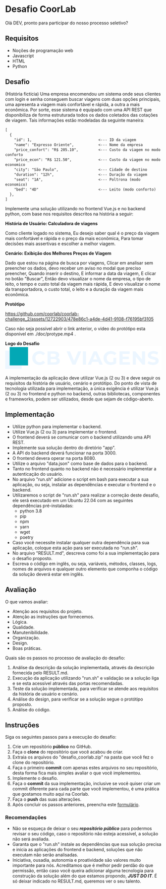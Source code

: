 # Desafio CoorLab
Olá DEV, pronto para participar do nosso processo seletivo?

## Requisitos
- Noções de programação web
- Javascript
- HTML
- Python

## Desafio
(História fictícia) Uma empresa encomendou um sistema onde seus clientes com login e senha conseguem buscar viagens com duas opções principais, uma apresenta a viagem mais confortável e rápida, a outra a mais econômica. Por sorte, esse sistema é equipado com uma API REST que disponibiliza de forma estruturada todos os dados coletados das cotações de viagem. Tais informações estão modeladas da seguinte maneira:

```
[
  {
    "id": 1,                              <--- ID da viagem
    "name": "Expresso Oriente",           <--- Nome da empresa
    "price_confort": "R$ 205.10",         <--- Custo da viagem no modo conforto
    "price_econ": "R$ 121.50",            <--- Custo da viagem no modo economico
    "city": "São Paulo",                  <--- Cidade de destino
    "duration": "12h",                    <--- Duração da viagem
    "seat": "1A",                         <--- Poltrona (modo economico)
    "bed": "4D"                           <--- Leito (modo conforto)
  },
]
```

Implemente uma solução utilizando no frontend Vue.js e no backend python, com base nos requisitos descritos na história a seguir:


**História de Usuário: Calculadora de viagens**

Como cliente logado no sistema,
Eu desejo saber qual é o preço da viagem mais confortável e rápida e o preço da mais econômica,
Para tomar decisões mais assertivas e escolher a melhor viagem.


**Cenário: Exibição dos Melhores Preços de Viagem**

Dado que estou na página de busca por viagens,
Clicar em analisar sem preencher os dados, devo receber um aviso no modal que preciso preencher,
Quando inserir o destino,
E informar a data da viagem,
E clicar no botão "Buscar",
Então devo visualizar o nome da empresa, o tipo de leito, o tempo e custo total da viagem mais rápida,
E devo visualizar o nome da transportadora, o custo total, o leito e a duração da viagem mais econômica.


**Protótipo**

https://github.com/coorlab/coorlab-challenge_2/assets/12722903/478e86c1-a4de-4d41-9108-f76195bf3105

Caso não seja possível abrir o link anterior, o video do protótipo esta disponivel em ./doc/protype.mp4 .


**Logo do Desafio**
![Logo](./doc/logo.png)


A implementação da aplicação deve utilizar Vue.js (2 ou 3) e deve seguir os requisitos da história de usuário, cenário e protótipo.
Do ponto de vista de tecnologia utilizada para implementação, a única exigência é utilizar Vue.js (2 ou 3) no frontend e python no backend, outras bibliotecas, componentes e frameworks, podem ser utilizados, desde que sejam de código-aberto.


## Implementação
- Utilize python para implementar o backend.
- Utilize Vue.js (2 ou 3) para implementar o frontend.
- O frontend deverá se comunicar com o backend utilizando uma API REST.
- Implemente sua solução dentro do diretório "app".
- A API do backend deverá funcionar na porta 3000.
- O frontend devera operar na porta 8080.
- Utilize o arquivo "data.json" como base de dados para o backend.
- Tanto no frontend quanto no backend não é necessário implementar a autenticação do usuário.
- No arquivo "run.sh" adicione o script em bash para executar a sua aplicação, ou seja, instalar as dependências e executar o frontend e o backend.
- Utilizaremos o script de "run.sh" para realizar a correção deste desafio, ele será executado em um Ubuntu 22.04 com as seguintes dependências pré-instaladas:
    - python 3.8
    - pip
    - npm
    - yarn
    - wget
    - poetry
- Caso você necessite instalar qualquer outra dependência para sua aplicação, coloque esta ação para ser executada no "run.sh".
- No arquivo "RESULT.md", descreva como foi a sua implementação para o desafio proposto.
- Escreva o código em inglês, ou seja, variáveis, métodos, classes, logs, nomes de arquivos e qualquer outro elemento que componha o código da solução deverá estar em inglês.

## Avaliação
O que vamos avaliar:
- Atenção aos requisitos do projeto.
- Atenção as instruções que fornecemos.
- Lógica.
- Qualidade.
- Manutenibilidade.
- Organização.
- Design.
- Boas práticas.

Quais são os passos no processo de avaliação do desafio:
1. Análise da descrição da solução implementada, através da descrição fornecida pelo RESULT.md.
2. Execução da aplicação utilizando "run.sh" e validação se a solução liga e se esta acessível através das portas recomendadas.
3. Teste da solução implementada, para verificar se atende aos requisitos da história de usuário e cenário.
4. Análise do design, para verificar se a solução segue o protótipo proposto.
5. Análise do código.

## Instruções
Siga os seguintes passos para a execução do desafio:
1. Crie um repositório **público** no GitHub.
2. Faça o **clone** do repositório que você acabou de criar.
3. Extraia os arquivos do "desafio_coorlab.zip" na pasta que você fez o clone do repositório.
4. Faça o primeiro **commit** com apenas estes arquivos no seu repositório, desta forma fica mais simples avaliar o que você implementou.
5. Implemente o desafio.
6. Faça o **commit** da sua implementação, inclusive se você quiser criar um commit diferente para cada parte que você implementou, é uma prática que gostamos muito aqui na Coorlab.
7. Faça o **push** das suas alterações.
8. Após concluir os passos anteriores, preencha este [formulário](https://airtable.com/shrTjtwUrw7I1CuxE).

### Recomendações
- Não se esqueça de deixar o seu ***repositório público*** para podermos revisar o seu código, caso o repositório não esteja acessível, a solução não será avaliada.
- Garanta que o "run.sh" instale as dependências que sua solução precisa e inicia as aplicações do frontend e backend, soluções que não executam não serão analisadas.
- Iniciativa, ousadia, autonomia e proatividade são valores muito importante para nós. Acreditamos que é melhor pedir perdão do que permissão, então caso você queira adicionar alguma tecnologia para construção da solução além do que estamos propondo, ***JUST DO IT***. É só deixar indicado no RESULT.md, queremos ver o seu talento.
